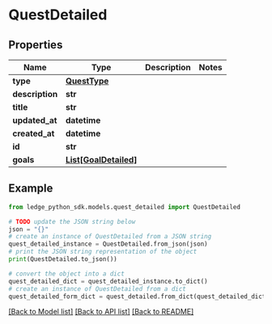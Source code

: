 # QuestDetailed


## Properties

Name | Type | Description | Notes
------------ | ------------- | ------------- | -------------
**type** | [**QuestType**](QuestType.md) |  | 
**description** | **str** |  | 
**title** | **str** |  | 
**updated_at** | **datetime** |  | 
**created_at** | **datetime** |  | 
**id** | **str** |  | 
**goals** | [**List[GoalDetailed]**](GoalDetailed.md) |  | 

## Example

```python
from ledge_python_sdk.models.quest_detailed import QuestDetailed

# TODO update the JSON string below
json = "{}"
# create an instance of QuestDetailed from a JSON string
quest_detailed_instance = QuestDetailed.from_json(json)
# print the JSON string representation of the object
print(QuestDetailed.to_json())

# convert the object into a dict
quest_detailed_dict = quest_detailed_instance.to_dict()
# create an instance of QuestDetailed from a dict
quest_detailed_form_dict = quest_detailed.from_dict(quest_detailed_dict)
```
[[Back to Model list]](../README.md#documentation-for-models) [[Back to API list]](../README.md#documentation-for-api-endpoints) [[Back to README]](../README.md)


